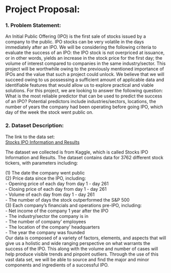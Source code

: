 # Project Proposal:
### 1. Problem Statement:
An Initial Public Offering (IPO) is the first sale of stocks issued by a company to the public. IPO stocks can be very volatile in the days immediately after an IPO. We will be considering the following criteria to evaluate the success of an IPO: the IPO stock is not overpriced at issuance, or in other words, yields an increase in the stock price for the first day; the volume of interest compared to companies in the same industry/sector. This project will be worthwhile owing to the previously mentioned importance of IPOs and the value that such a project could unlock. We believe that we will succeed owing to us possessing a sufficient amount of applicable data and identifiable features that would allow us to explore practical and viable solutions.
For this project, we are looking to answer the following question: What is the most reliable predictor that can be used to predict the success of an IPO? Potential predictors include industries/sectors, locations, the number of years the company had been operating before going IPO, which day of the week the stock went public on.
 
### 2. Dataset Description:
The link to the data set:<br/> 
       [Stocks IPO Information and Results](https://www.kaggle.com/proselotis/financial-ipo-data)<br/>  
       
The dataset we collected is from Kaggle, which is called Stocks IPO Information and Results. The dataset contains data for 3762 different stock tickers, with parameters including:<br/>

  (1) The date the company went public <br/>
  (2) Price data since the IPO, including: <br/>
     - Opening price of each day from day 1 - day 261 <br/>
     - Closing price of each day from day 1 - day 261 <br/>
     - Volume of each day from day 1 - day 261 <br/>
     - The number of days the stock outperformed the S&P 500 <br/>
  (3) Each company’s financials and operations pre-IPO, including: <br/>
     - Net income of the company 1 year after the IPO <br/>
     - The industry/sector the company is in <br/>
     - The number of company’ employees <br/>
     - The location of the company’ headquarters <br/>
     - The year the company was founded <br/>
Our data is composed of a variety of factors, elements, and aspects that will give us a holistic and wide ranging perspective on what warrants the success of the IPO. This along with the volume and number of cases will help produce visible trends and pinpoint outliers. Through the use of this vast data set, we will be able to source and find the major and minor components and ingredients of a successful IPO. <br/>
